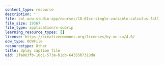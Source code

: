 ```yaml
---
content_type: resource
description: ''
file: /ol-ocw-studio-app/courses/18-01sc-single-variable-calculus-fall-2010/2fa883fb10c1573ab1cb64355b7318da_Gbtma_UQpro.vtt
file_size: 19367
file_type: application/x-subrip
learning_resource_types: []
license: https://creativecommons.org/licenses/by-nc-sa/4.0/
ocw_type: OCWFile
resourcetype: Other
title: 3play caption file
uid: 2fa883fb-10c1-573a-b1cb-64355b7318da
---
```

